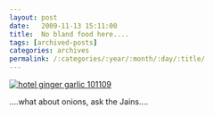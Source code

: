 ```yaml
---
layout: post
date:	2009-11-13 15:11:00
title:  No bland food here....
tags: [archived-posts]
categories: archives
permalink: /:categories/:year/:month/:day/:title/
---
```

<a href="http://s562.photobucket.com/albums/ss67/pugaippadam/?action=view&current=IMG_8677.jpg" target="_blank"><img src="http://i562.photobucket.com/albums/ss67/pugaippadam/IMG_8677.jpg" border="0" alt="hotel ginger garlic 101109"></a>


....what about onions, ask the Jains....

